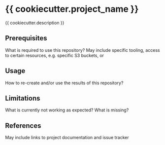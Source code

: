 # {{ cookiecutter.project_name }}

{{ cookiecutter.description }}

## Prerequisites
What is required to use this repository?  May include specific tooling, access to
certain resources, e.g. specific S3 buckets, or

## Usage
How to re-create and/or use the results of this repository?

## Limitations
What is currently not working as expected? What is missing?

## References
May include links to project documentation and issue tracker
